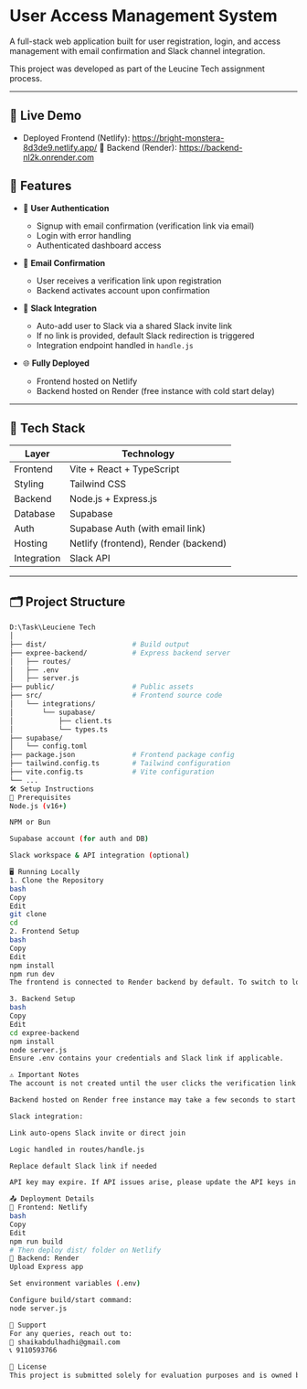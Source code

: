 # User Access Management System

A full-stack web application built for user registration, login, and access management with email confirmation and Slack channel integration.

This project was developed as part of the Leucine Tech assignment process.

---

## 📌 Live Demo

- Deployed Frontend (Netlify): https://bright-monstera-8d3de9.netlify.app/
🔗 Backend (Render): https://backend-nl2k.onrender.com



## 🚀 Features

- 🔐 **User Authentication**
  - Signup with email confirmation (verification link via email)
  - Login with error handling
  - Authenticated dashboard access

- 📨 **Email Confirmation**
  - User receives a verification link upon registration
  - Backend activates account upon confirmation

- 🔗 **Slack Integration**
  - Auto-add user to Slack via a shared Slack invite link
  - If no link is provided, default Slack redirection is triggered
  - Integration endpoint handled in `handle.js`

- 🌐 **Fully Deployed**
  - Frontend hosted on Netlify
  - Backend hosted on Render (free instance with cold start delay)

---

## 🧰 Tech Stack

| Layer      | Technology                       |
|------------|----------------------------------|
| Frontend   | Vite + React + TypeScript        |
| Styling    | Tailwind CSS                     |
| Backend    | Node.js + Express.js             |
| Database   | Supabase                         |
| Auth       | Supabase Auth (with email link)  |
| Hosting    | Netlify (frontend), Render (backend) |
| Integration| Slack API                        |

---

## 🗂️ Project Structure

```bash
D:\Task\Leuciene Tech
│
├── dist/                     # Build output
├── expree-backend/           # Express backend server
│   ├── routes/
│   ├── .env
│   ├── server.js
├── public/                   # Public assets
├── src/                      # Frontend source code
│   └── integrations/
│       └── supabase/
│           ├── client.ts
│           └── types.ts
├── supabase/
│   └── config.toml
├── package.json              # Frontend package config
├── tailwind.config.ts        # Tailwind configuration
├── vite.config.ts            # Vite configuration
└── ...
🛠️ Setup Instructions
📁 Prerequisites
Node.js (v16+)

NPM or Bun

Supabase account (for auth and DB)

Slack workspace & API integration (optional)

🖥️ Running Locally
1. Clone the Repository
bash
Copy
Edit
git clone 
cd 
2. Frontend Setup
bash
Copy
Edit
npm install
npm run dev
The frontend is connected to Render backend by default. To switch to local backend, change the API base URL in the frontend code.

3. Backend Setup
bash
Copy
Edit
cd expree-backend
npm install
node server.js
Ensure .env contains your credentials and Slack link if applicable.

⚠️ Important Notes
The account is not created until the user clicks the verification link sent via email.

Backend hosted on Render free instance may take a few seconds to start due to cold starts.

Slack integration:

Link auto-opens Slack invite or direct join

Logic handled in routes/handle.js

Replace default Slack link if needed

API key may expire. If API issues arise, please update the API keys in handle.js.

📤 Deployment Details
🔹 Frontend: Netlify
bash
Copy
Edit
npm run build
# Then deploy dist/ folder on Netlify
🔹 Backend: Render
Upload Express app

Set environment variables (.env)

Configure build/start command:
node server.js

🙋 Support
For any queries, reach out to:
📧 shaikabdulhadhi@gmail.com
📞 9110593766

📄 License
This project is submitted solely for evaluation purposes and is owned by the author.